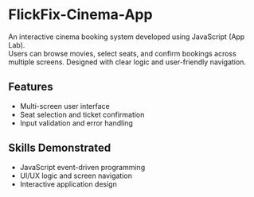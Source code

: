 # FlickFix-Cinema-App
An interactive cinema booking system developed using JavaScript (App Lab).  
Users can browse movies, select seats, and confirm bookings across multiple screens. Designed with clear logic and user-friendly navigation.

## Features
- Multi-screen user interface
- Seat selection and ticket confirmation
- Input validation and error handling

## Skills Demonstrated
- JavaScript event-driven programming
- UI/UX logic and screen navigation
- Interactive application design
